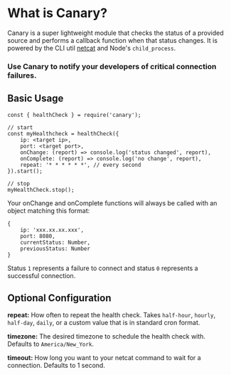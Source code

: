 # What is Canary?
Canary is a super lightweight module that checks the status of a provided
source and performs a callback function when that status changes. It is
powered by the CLI util [netcat](https://en.wikipedia.org/wiki/Netcat)
and Node's `child_process`.

### Use Canary to notify your developers of critical connection failures.

## Basic Usage
```
const { healthCheck } = require('canary');

// start
const myHealthcheck = healthCheck({
    ip: <target ip>,
    port: <target port>,
    onChange: (report) => console.log('status changed', report),
    onComplete: (report) => console.log('no change', report),
    repeat: '* * * * * *', // every second
}).start();

// stop
myHealthCheck.stop();
```

Your onChange and onComplete functions will always be called with an object
matching this format:
```
{
    ip: 'xxx.xx.xx.xxx',
    port: 8080,
    currentStatus: Number,
    previousStatus: Number
}
```

Status `1` represents a failure to connect and status `0` represents a
successful connection.

## Optional Configuration
**repeat:** How often to repeat the health check. Takes `half-hour`,
`hourly`, `half-day`, `daily`, or a custom value that is in standard
cron format.

**timezone:** The desired timezone to schedule the health check with.
Defaults to `America/New_York`.

**timeout:** How long you want to your netcat command to wait for a
connection. Defaults to 1 second.
